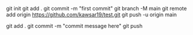 git init
git add .
git commit -m "first commit"
git branch -M main
git remote add origin https://github.com/kawsar19/test.git
git push -u origin main

<!-- next time -->

git add .
git commit -m "commit message here"
git push
